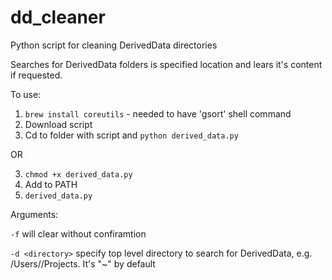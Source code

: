 # dd_cleaner
Python script for cleaning DerivedData directories

Searches for DerivedData folders is specified location and lears it's content if requested.

To use:
1. `brew install coreutils` - needed to have 'gsort' shell command
2. Download script
3. Cd to folder with script and `python derived_data.py`

OR

3. `chmod +x derived_data.py`
4. Add to PATH 
5. `derived_data.py`

Arguments:

`-f` will clear without confiramtion

`-d <directory>` specify top level directory to search for DerivedData, e.g. /Users/<username>/Projects. It's "~" by default
